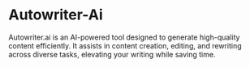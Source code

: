 # Autowriter-Ai
Autowriter.ai is an AI-powered tool designed to generate high-quality content efficiently. It assists in content creation, editing, and rewriting across diverse tasks, elevating your writing while saving time.
